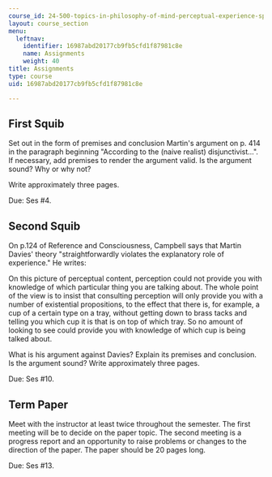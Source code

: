 ```yaml
---
course_id: 24-500-topics-in-philosophy-of-mind-perceptual-experience-spring-2007
layout: course_section
menu:
  leftnav:
    identifier: 16987abd20177cb9fb5cfd1f87981c8e
    name: Assignments
    weight: 40
title: Assignments
type: course
uid: 16987abd20177cb9fb5cfd1f87981c8e

---
```


First Squib
-----------

Set out in the form of premises and conclusion Martin's argument on p. 414 in the paragraph beginning "According to the (naive realist) disjunctivist...". If necessary, add premises to render the argument valid. Is the argument sound? Why or why not?

Write approximately three pages.

Due: Ses #4.

Second Squib
------------

On p.124 of Reference and Consciousness, Campbell says that Martin Davies' theory "straightforwardly violates the explanatory role of experience." He writes:

On this picture of perceptual content, perception could not provide you with knowledge of which particular thing you are talking about. The whole point of the view is to insist that consulting perception will only provide you with a number of existential propositions, to the effect that there is, for example, a cup of a certain type on a tray, without getting down to brass tacks and telling you which cup it is that is on top of which tray. So no amount of looking to see could provide you with knowledge of which cup is being talked about.

What is his argument against Davies? Explain its premises and conclusion. Is the argument sound? Write approximately three pages.

Due: Ses #10.

Term Paper
----------

Meet with the instructor at least twice throughout the semester. The first meeting will be to decide on the paper topic. The second meeting is a progress report and an opportunity to raise problems or changes to the direction of the paper. The paper should be 20 pages long.

Due: Ses #13.